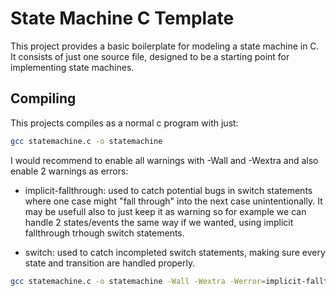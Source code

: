 # State Machine C Template

This project provides a basic boilerplate for modeling a state machine in C. It
consists of just one source file, designed to be a starting point for
implementing state machines.

## Compiling

This projects compiles as a normal c program with just:

```bash
gcc statemachine.c -o statemachine
```

I would recommend to enable all warnings with -Wall and -Wextra
and also enable 2 warnings as errors:

* implicit-fallthrough:
  used to catch potential bugs in switch statements where one case might "fall
  through" into the next case unintentionally.
  It may be usefull also to just keep it as warning so for example we can
  handle 2 states/events the same way if we wanted, using implicit fallthrough
  trhough switch statements.

* switch:
  used to catch incompleted switch statements, making sure every state and
  transition are handled properly.

```bash
gcc statemachine.c -o statemachine -Wall -Wextra -Werror=implicit-fallthrought -Werror=switch
```
